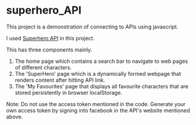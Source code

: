 # superhero_API

This project is a demonstration of connecting to APIs using javascript.

I used [Superhero API](https://superheroapi.com/) in this project.

This has three components mainly.
1. The home page which contains a search bar to navigate to web pages of different characters.
2. The 'SuperHero' page which is a dynamically formed webpage that renders content after hitting API link.
3. The 'My Favourites' page that displays all favourite characters that are stored persistently in browser localStorage. 

Note: Do not use the access token mentioned in the code. Generate your own access token by signing into facebook in the API's website mentioned above.

